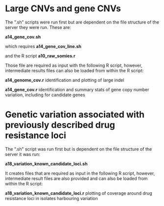 

# Large CNVs and gene CNVs

The ".sh" scripts were run first but are dependent on the file structure of the server they were run. These are:

**a14_gene_cov.sh**

which requires **a14_gene_cov_line.sh**

and the R script **a10_raw_somies.r**


Those file are required as input with the following R script, however, intermediate results files can also be loaded from within the R script:

**a14_genome_cov.r**  identification and plotting of large indel

**a14_gene_cov.r**    identification and summary stats of gene copy number variation, including for candidate genes



# Genetic variation associated with previously described drug resistance loci

The ".sh" script was run first but is dependent on the file structure of the server it was run:

**a18_variation_known_candidate_loci.sh**

It creates files that are required as input in the following R script, however, intermediate result files are also provided and can also be loaded from within the R script:

**a18_variation_known_candidate_loci.r**  plotting of coverage around drug resistance loci in isolates harbouring variation

